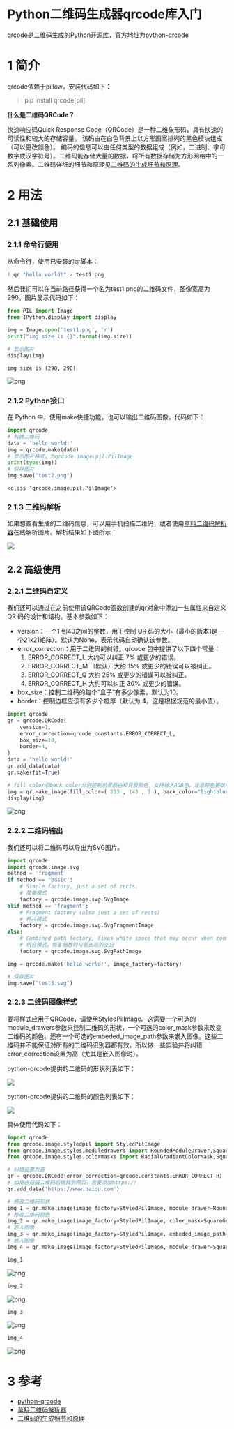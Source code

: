 # Python二维码生成器qrcode库入门

qrcode是二维码生成的Python开源库，官方地址为[python-qrcode](https://github.com/lincolnloop/python-qrcode)

# 1 简介

qrcode依赖于pillow，安装代码如下：

> pip install qrcode[pil]

**什么是二维码QRCode？**

快速响应码Quick Response Code（QRCode）是一种二维象形码，具有快速的可读性和较大的存储容量。 该码由在白色背景上以方形图案排列的黑色模块组成（可以更改颜色）。 编码的信息可以由任何类型的数据组成（例如，二进制、字母数字或汉字符号）。二维码能存储大量的数据，将所有数据存储为方形网格中的一系列像素。二维码详细的细节和原理见[二维码的生成细节和原理](https://blog.csdn.net/wangguchao/article/details/85328655)。


# 2 用法
## 2.1 基础使用

### 2.1.1 命令行使用

从命令行，使用已安装的qr脚本：


```python
! qr "hello world!" > test1.png
```

然后我们可以在当前路径获得一个名为test1.png的二维码文件，图像宽高为290。图片显示代码如下：


```python
from PIL import Image
from IPython.display import display
 
img = Image.open('test1.png', 'r')
print("img size is {}".format(img.size))

# 显示图片
display(img)
```

    img size is (290, 290)



![png](image/output_5_1.png)


### 2.1.2 Python接口

在 Python 中，使用make快捷功能，也可以输出二维码图像，代码如下：


```python
import qrcode
# 构建二维码
data = 'hello world!'
img = qrcode.make(data)
# 显示图片格式，为qrcode.image.pil.PilImage
print(type(img))
# 保存图片 
img.save("test2.png")
```

    <class 'qrcode.image.pil.PilImage'>


### 2.1.3 二维码解析

如果想查看生成的二维码信息，可以用手机扫描二维码，或者使用[草料二维码解析器](https://cli.im/deqr)在线解析图片。解析结果如下图所示：


![](https://gitee.com/luohenyueji/article_picture_warehouse/raw/master/Python-Study-Notes/qrcode/image/result.png)

## 2.2 高级使用
### 2.2.1 二维码自定义
我们还可以通过在之前使用该QRCode函数创建的qr对象中添加一些属性来自定义QR 码的设计和结构。基本参数如下：

+ version：一个1 到40之间的整数，用于控制 QR 码的大小（最小的版本1是一个21x21矩阵）。默认为None，表示代码自动确认该参数。
+ error_correction：用于二维码的纠错。qrcode 包中提供了以下四个常量：
	1. ERROR_CORRECT_L 大约可以纠正 7% 或更少的错误。
	2. ERROR_CORRECT_M （默认）大约 15% 或更少的错误可以被纠正。
	3. ERROR_CORRECT_Q 大约 25% 或更少的错误可以被纠正。
	4. ERROR_CORRECT_H 大约可以纠正 30% 或更少的错误。
+ box_size：控制二维码的每个“盒子”有多少像素，默认为10。
+ border：控制边框应该有多少个框厚（默认为 4，这是根据规范的最小值）。


```python
import qrcode
qr = qrcode.QRCode(
    version=1,
    error_correction=qrcode.constants.ERROR_CORRECT_L,
    box_size=10,
    border=4,
)
data = "hello world!"
qr.add_data(data)
qr.make(fit=True)

# fill_color和back_color分别控制前景颜色和背景颜色，支持输入RGB色，注意颜色更改可能会导致二维码扫描识别失败
img = qr.make_image(fill_color=( 213 , 143 , 1 ), back_color="lightblue")
display(img)
```


![png](image/output_10_0.png)


### 2.2.2 二维码输出
我们还可以将二维码可以导出为SVG图片。


```python
import qrcode
import qrcode.image.svg
method = 'fragment'
if method == 'basic':
    # Simple factory, just a set of rects.
    # 简单模式
    factory = qrcode.image.svg.SvgImage
elif method == 'fragment':
    # Fragment factory (also just a set of rects)
    # 碎片模式
    factory = qrcode.image.svg.SvgFragmentImage
else:
    # Combined path factory, fixes white space that may occur when zooming
    # 组合模式，修复缩放时可能出现的空白
    factory = qrcode.image.svg.SvgPathImage

img = qrcode.make('hello world!', image_factory=factory)

# 保存图片 
img.save("test3.svg")
```

### 2.2.3 二维码图像样式

要将样式应用于QRCode，请使用StyledPilImage。这需要一个可选的module_drawers参数来控制二维码的形状，一个可选的color_mask参数来改变二维码的颜色，还有一个可选的embeded_image_path参数来嵌入图像。这些二维码并不能保证对所有的二维码识别器都有效，所以做一些实验并将纠错error_correction设置为高（尤其是嵌入图像时）。


python-qrcode提供的二维码的形状列表如下：

![](https://gitee.com/luohenyueji/article_picture_warehouse/raw/master/Python-Study-Notes/qrcode/image/module_drawers.png)

python-qrcode提供的二维码的颜色列表如下：


![](https://gitee.com/luohenyueji/article_picture_warehouse/raw/master/Python-Study-Notes/qrcode/image/color_masks.png)


具体使用代码如下：


```python
import qrcode
from qrcode.image.styledpil import StyledPilImage
from qrcode.image.styles.moduledrawers import RoundedModuleDrawer,SquareModuleDrawer
from qrcode.image.styles.colormasks import RadialGradiantColorMask,SquareGradiantColorMask

# 纠错设置为高
qr = qrcode.QRCode(error_correction=qrcode.constants.ERROR_CORRECT_H)
# 如果想扫描二维码后跳转到网页，需要添加https://
qr.add_data('https://www.baidu.com')

# 修改二维码形状
img_1 = qr.make_image(image_factory=StyledPilImage, module_drawer=RoundedModuleDrawer())
# 修改二维码颜色
img_2 = qr.make_image(image_factory=StyledPilImage, color_mask=SquareGradiantColorMask())
# 嵌入图像
img_3 = qr.make_image(image_factory=StyledPilImage, embeded_image_path="lena.jpg")
# 嵌入图像
img_4 = qr.make_image(image_factory=StyledPilImage, module_drawer=SquareModuleDrawer(), color_mask=RadialGradiantColorMask(), embeded_image_path="lena.jpg")
```


```python
img_1
```




![png](image/output_15_0.png)




```python
img_2
```




![png](image/output_16_0.png)




```python
img_3
```




![png](image/output_17_0.png)




```python
img_4
```




![png](image/output_18_0.png)



# 3 参考

+ [python-qrcode](https://github.com/lincolnloop/python-qrcode)
+ [草料二维码解析器](https://cli.im/deqr)
+ [二维码的生成细节和原理](https://blog.csdn.net/wangguchao/article/details/85328655)
